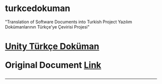 # turkcedokuman
"Translation of Software Documents into Turkish Project
Yazılım Dokümanlarının Türkçe'ye Çevirisi Projesi"

<h1>
  <a href="https://nonstop-spice-7d7.notion.site/Unity-T-rk-e-Dok-man-d806b39183e34ae58d41a37fc2abbf34">Unity Türkçe Doküman</a>
  <p>Original Document <a href="https://docs.unity3d.com/Manual/index.html">Link</a></p>
  <hr>
  <a href=""></a>
  <p> <a href=""> </a> </p>
</h1>
